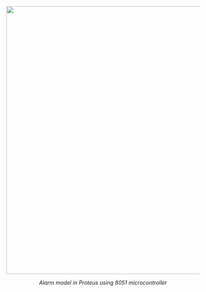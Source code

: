 
<p align="center">
       <img src="https://i.imgur.com/zdGu81L.png" width="1000" height="700" align = center>
       <p align="center"> <i>Alarm model in Proteus using 8051 microcontroller</i> </p>
</p>
